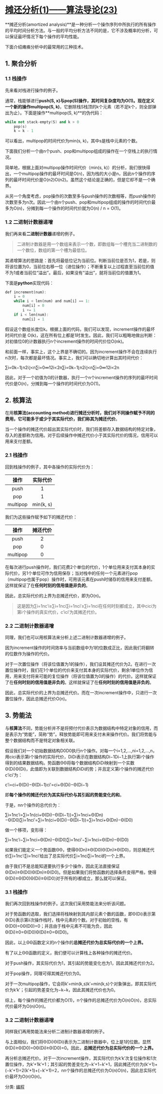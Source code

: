 # [摊还分析(1)——算法导论(23)](https://www.cnblogs.com/dongkuo/p/5824007.html)



**摊还分析(amortized analysis)**是一种分析一个操作序列中所执行的所有操作的平均时间分析方法。与一般的平均分析方法不同的是，它不涉及概率的分析，可以保证最坏情况下每个操作的平均性能。

下面介绍瘫痪分析中的最常用的三种技术。

## 1. 聚合分析

### 1.1 栈操作

先来看对栈进行操作的例子。

通常，栈能够进行**push(S, x)**与**pop(S)**操作，其时间复杂度均为O(1)。现在定义一个新的操作**multipop(S, k)**，它删除栈S栈顶的k个元素（若不足k个，则全部弹出为止）。下面是操作**multipop(S, k)**的伪代码：

```cpp
while not stack-empty(S) and k > 0
	pop(s)
    k = k - 1
```

可以看出，multipop的时间代价为min(s, k)，其中s是栈中元素的个数。

下面我们分析一个由n个push、pop和multipop组成的操作在一个空栈上的执行情况。

简单地，根据上面对multipop操作时间代价（min(s, k)）的分析，我们很快得出，一个multipop操作的最坏时间是O(n)，因为栈的大小是n，因此n个操作的序列的最坏时间代价是O(n2)O(n2)。虽然这个结论是正确的，但是它却不是一个确界。

从另一个角度考虑，pop操作的次数至多与push操作的次数相等，而push操作的次数至多为n次。因此一个由n个push、pop和multipop组成的操作的时间代价最多为O(n)，分摊到每一个操作的时间代价就为O(n) / n = O(1)。

### 1.2 二进制计数器递增

我们再来看**二进制计数器**递增的例子。

> 二进制计数器是用一个数组来表示一个数，即数组每一个槽充当二进制数的一个数位，数组的第一个槽为最低位。

其递增算法的思路是：首先将最低位记为当前位。判断当前位是否为1，若是，则将该位置为0，当前位右移一位（进位操作）；不断重复以上过程直至当前位的值不为1或者当前位“溢出”。最后，如果没有“溢出”，就将当前位的值置为1。

下面是**python**实现代码：

```dart
def increment(num):
    i = 0
    while i < len(num) and num[i] == 1:
        num[i] = 0
        i += 1
    if i < len(num):
        num[i] = 1
```

假设这个数组长度位k。根据上面的代码，我们可以发现，increment操作的最坏时间代价是 O(k)，这在所有位上都是1时发生。因此，我们可以粗略地做出判断：对初值位0的计数器执行n个increment操作的时间代价位O(nk)。

和前面一样，事实上，这个上界是不确切的。因为increment操作不会在连续执行n次时，每次都是最坏情况。事实上，我们可以确切地计算出其时间代价：





∑i=0k−1⌊n2i⌋<n∑i=0∞12i<2n∑i=0k−1⌊n2i⌋<n∑i=0∞12i<2n



因此，对于一个初值为0的计数器，执行一个n个increment操作的序列的最坏时间代价是O(n)，分摊到每一个操作的时间代价为O(1)。

## 2. 核算法

在用**核算法(accounting method)**进行摊还分析时，我们对不同操作赋予不同的费用，它可能多于或少于其实际代价，我们称其为**摊还代价**。

当一个操作的摊还代价超出其实际代价时，我们将差额存入数据结构的特定对象，存入的差额称为信用。对于后续操作中摊还代价小于其实际代价的情况，信用可以用来支付差额。

### 2.1 栈操作

回到栈操作的例子，其中各操作的实际代价为：

|   操作   | 实际代价  |
| :------: | :-------: |
|   push   |     1     |
|   pop    |     1     |
| multipop | min(k, s) |

我们为这些操作赋予如下的摊还代价：

|   操作   | 摊还代价 |
| :------: | :------: |
|   push   |    2     |
|   pop    |    0     |
| multipop |    0     |

在每次进行push操作时，我们花费2个单位的代价，1个单位用来支付其本身的实际代价，另1个单位可作为信用保存；当对栈中的任何一个元素进行pop（multipop也属于pop）操作时，可用该元素在push时储存的信用来支付差额。这样就保证了在**任何时刻的信用值是非负的**。

因此，总实际代价的上界为总摊还代价，即为O(n)。

> 这是因为∑i=1nc′i≥∑i=1nci∑i=1nci′≥∑i=1nci在任何时刻都成立，其中cici为第i个操作的真实代价，c′ici′为其摊还代价。

### 2.2 二进制计数器递增

同理，我们也可以用核算法来分析上述二进制计数器递增的例子。

因为increment操作的时间效率与当前数组中为1的位数成正比，因此我们将翻转的位数作为操作的代价。

对于一次置位操作（将该位值置为1的操作），我们设其摊还代价为2。在进行一次置位操作时，我们花1个单位的代价来支付其本身的实际代价，剩余1单位作为信用，用来支付将来可能的复位操作（将该位值置为0的操作）的代价。这样就保证了在**任何时刻的信用值是非负的**。这样就保证了在**任何时刻的信用值是非负的**。

因此，总实际代价的上界为总摊还代价。而在一次increment操作中，只进行一次置位操作，因此总摊还代价O(n)。

## 3. 势能法

与**核算法**不同，势能分析并不是将预付代价表示为数据结构中特定对象的信用，而是表示为“势能”，简称“势”。释放势能即可用来支付未来操作代价。我们将势能与整个数据结构而不是特定对象相关联。

假设我们对一个初始数据结构D0D0执行n个操作。对每一个i=1,2,...,ni=1,2,...,n，用cici表示第i个操作的实际代价，DiDi表示在数据结构Di−1Di−1上执行第i个操作得到的结果数据结构。势函数ΘΘ将每个数据结构DiDi映射到一个实数Θ(Di)Θ(Di)，此值即为关联到数据结构DiDi的势；并且定义第i个操作的摊还代价c′ici′为：





c′i=ci+Θ(Di)−Θ(Di−1)ci′=ci+Θ(Di)−Θ(Di−1)



即**每个操作的摊还代价为其实际代价与其引起的势能变化的和**。

于是，nn个操作的总代价为：





∑i=1nc′i=∑i=1n(ci+Θ(Di)−Θ(Di−1))=∑i=1nci+Θ(Dn)−Θ(D0)∑i=1nci′=∑i=1n(ci+Θ(Di)−Θ(Di−1))=∑i=1nci+Θ(Dn)−Θ(D0)



做一个移项，变形得：





∑i=1nc′i−∑i=1nci=Θ(Dn)−Θ(D0)∑i=1nci′−∑i=1nci=Θ(Dn)−Θ(D0)



如果我们能定义一个势函数ΘΘ，使得Θ(Dn)≥Θ(D0)Θ(Dn)≥Θ(D0)，则总摊还代价∑i=1nc′i∑i=1nci′给出了总实际代价∑i=1nci∑i=1nci的一个上界。

由于我们不是总能知道要执行多少个操作，因此无法直接保证Θ(Dn)≥Θ(D0)Θ(Dn)≥Θ(D0)。但是如果我们将势函数的选择条件变得严格，使得Θ(Di)≥Θ(D0)Θ(Di)≥Θ(D0)对于所有的i都成立，那么就可以保证。

### 3.1 栈操作

我们再次回到栈操作的例子。这次我们采用势能法来分析该问题。

对于势函数的选取，我们选择将栈映射到其内部元素个数的函数，即Θ(Di)表示第Θ(Di)表示第ii次操作栈时，栈中元素的个数。对于初始的空栈，有Θ(D0)=0Θ(D0)=0；并且由于栈中元素不可能为负，因此Θ(Di)≥0=Θ(D0)Θ(Di)≥0=Θ(D0)。

因此，以上ΘΘ函数定义的n个操作的**总摊还代价为总实际代价的一个上界。**

有了以上ΘΘ函数的定义，我们便可以计算栈上各种操作的摊还代价。

对于push操作，其实际代价为1，其引起的势能变化也为1，因此其摊还代价为2。

对于pop操作，同理可得其摊还代价为0。

对于一次multipop操作，它会将k′=min(k,s)k′=min(k,s)个对象弹出，即其实际代价为k′k′；引起的势差变化为−k−k，因此其摊还代价也为0。

综上，每个操作的摊还代价都为O(1)，n个操作的总摊还代价为O(n)O(n)，总实际代价最坏为O(n)O(n)。

### 3.2 二进制计数器递增

同样我们再用势能法来分析二进制计数器递增的例子。

与上面相似，我们将Θ(Di)Θ(Di)表示为二进制计数器中，位上是1的位数。显然Θ(Di)≥Θ(D0)=0Θ(Di)≥Θ(D0)=0。因此，**总摊还代价为总实际代价的一个上界。**

再分析总摊还代价。对于一次increment操作，其实际代价为k′k′次复位操作和1次置位操作，为k′+1k′+1；其引起的势差变化为−k′+1−k′+1，因此摊还代价为(k′+1)+(−k′+1)=2(k′+1)+(−k′+1)=2，nn个操作的总摊还代价为O(n)O(n)，因此总实际代价最坏为O(n)O(n)。



分类: [编程](https://www.cnblogs.com/dongkuo/category/730080.html)